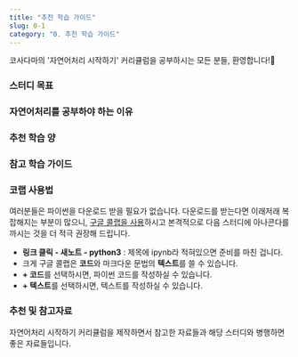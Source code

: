 ```yaml
---
title: "추천 학습 가이드"
slug: 0-1
category: "0. 추천 학습 가이드"
---
```


코사다마의 '자연어처리 시작하기' 커리큘럼을 공부하시는 모든 분들, 환영합니다!🙌

### 스터디 목표


### 자연어처리를 공부하야 하는 이유

### 추천 학습 양

<!-- 해당 커리큘럼은 3주 완성을 목표로 제작되었지만, 개인의 학습 속도에 따라서 늘리거나 줄이면 됩니다. 아래 각 주차에 따른 추천 학습 양을 참고하여 진행해주세요!
<table> 
<thead> 
<tr>  
<th>주차</th> 
<th>학습 대주제</th>  
<th>학습 소주제</th>  
</tr>  
</thead> 
<tbody>  
<tr> 
<td rowspan=2>1주차</td>  
<td>1. 파이썬 기초 개념</td> 
<td> 
1-1. 프로그래밍 언어란?<br> 
1-2. 파이썬이란? 왜 파이썬을 배울까?<br>
1-3. 함수 중에서도 가장 기본, print! <br>
1-4. 우리의 선생님은 Google! <br>
1-5. 실습
</td> 
</tr> 
<tr> 
<td>2. 기본 자료형과 연산</td> 
<td> 
2-1. 자료형은 왜 구분할까?<br> 
2-2. 연산자<br>
2-3. 숫자 자료형 <br>
2-4. 문자 자료형 <br>
2-5. 논리 자료형 <br>
2-6. 실습
</td>
</tr>  
<tr>  
<td rowspan=2>2주차</td> 
<td>3. 변수</td> 
<td> 
3-1. 변수란?<br> 
3-2. 변수의 이름짓기<br>
3-3. 변수의 자료형<br>
3-4. 변수에 값 할당하기<br>
3-5. 변수에 값 할당받기<br>
</td>
</tr>  
<tr>  
<td>4. 고급 자료형</td>
<td> 
4-1. 리스트란?<br> 
4-2. 리스트에서 데이터 가져오기<br>
4-3. 리스트의 연산<br>
4-4. 리스트와관련된 함수<br>
4-5. 튜플이란?<br>
4-6. 딕셔너리란? <br>
4-7. 딕셔너리의 데이터 다루기 <br>
4-8. 딕셔너리와 관련된 함수 <br>
4-9. 집합이란?
</td>
</tr>  
<tr>  
<td rowspan=2>3주차</td> 
<td>5. 제어문</td> 
<td> 
5-1. if문이란?<br> 
5-2. if문과 연산자 <br>
5-3. if문 유의점 <br>
5-4. while문이란?<br>
5-5. while문 유의점<br>
5-6. for문이란?<br>
5-7. for문 응용
</td>
</tr>  
<tr>  
<td>6. 함수</td>
<td> 
6-1. 함수란? <br> 
6-2. 함수 만들기<br>
6-3. 변수의 범위
</td>
</tr>  
</tbody> 
</table> -->

### 참고 학습 가이드


### 코랩 사용법
여러분들은 파이썬을 다운로드 받을 필요가 없습니다. 다운로드를 받는다면 이래저래 복잡해지는 부분이 많으니, [구글 콜랩을 사용](https://colab.research.google.com/)하시고 본격적으로 다음 스터디에 아나콘다를 까시는 것을 더 적극 권장해 드립니다.

-   **링크 클릭 - 새노트 - python3** : 제목에 ipynb라 적혀있으면 준비를 마친 겁니다.
-   크게 구글 콜랩은 **코드**와 마크다운 문법의 **텍스트**를 쓸 수 있습니다.
-   **+ 코드**를 선택하시면, 파이썬 코드를 작성하실 수 있습니다.
-   **+ 텍스트**를 선택하시면, 텍스트를 작성하실 수 있습니다.

### 추천 및 참고자료
자연어처리 시작하기 커리큘럼을 제작하면서 참고한 자료들과 해당 스터디와 병행하면 좋은 자료들입니다.

<!-- * [**점프 투 파이썬**](https://wikidocs.net/book/1)     
    파이썬 입문서로 굉장히 유명한 도서입니다. 온라인으로 무료 열람이 가능합니다.
* [**초보자를 위한 파이썬 300제 ★★★**](https://wikidocs.net/book/922)        
	파이썬 기초 문법과 관련된 문제 모음입니다. 개념 다지기에 정말 많은 도움이 됩니다. 정답도 달려있고 유튜브에 해설강의도 있으니 강추합니다.
* [**왕초보를 위한 Python: 쉽게 풀어 쓴 기초 문법과 실습**](https://wikidocs.net/book/2https://wikidocs.net/book/2)    
    점프 투 파이썬보다 간결하고 압축시킨 자료입니다. (그만큼 생략된 내용도 많습니다.) 학습하고 싶은 부분만 선택하여 학습할 수 있다는 장점이 있습니다.
* [**에드위드 - 기초 PYTHON 프로그래밍**](https://www.edwith.org/sogang_python)     
    무료 파이썬 강의 입니다. 한 강의가 짧지 않아서 본 스터디 참고 동영상으로 사용하진 않았지만, 기초 부터 차근차근 학습할 수 있는 강의 입니다. (참고 혹은 복습용으로 추천)
* [**김왼손의 왼손코딩**](https://www.youtube.com/watch?v=c2mpe9Xcp0I&list=PLGPF8gvWLYyrkF85itdBHaOLSVbtdzBww&index=1)     
	  해당 커리큘럼에서 사용한 유튜브 동영상 입니다. 교안에서는 필요한 부분만 발췌하여 사용하였으니, 그 외 다른 강의들도 학습에 참고해보세요.  -->
